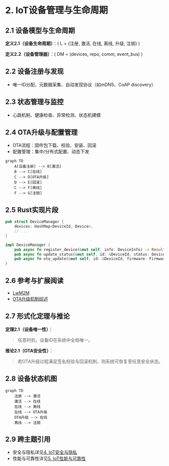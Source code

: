 # 2. IoT设备管理与生命周期

## 2.1 设备模型与生命周期

**定义2.1（设备生命周期）**：\( L = \{注册, 激活, 在线, 离线, 升级, 注销\} \)

**定义2.2（设备管理器）**：\( DM = (devices, repo, comm, event\_bus) \)

## 2.2 设备注册与发现

- 唯一ID分配、元数据采集、自动发现协议（如mDNS、CoAP discovery）

## 2.3 状态管理与监控

- 心跳机制、健康检查、异常检测、状态机建模

## 2.4 OTA升级与配置管理

- OTA流程：固件包下载、校验、安装、回滚
- 配置管理：集中/分布式配置、动态下发

```mermaid
graph TD
    A[设备注册] --> B[激活]
    B --> C[在线]
    C --> D[OTA升级]
    D --> E[回滚]
    C --> F[离线]
    F --> G[注销]
```

## 2.5 Rust实现片段

```rust
pub struct DeviceManager {
    devices: HashMap<DeviceId, Device>,
    // ...
}

impl DeviceManager {
    pub async fn register_device(&mut self, info: DeviceInfo) -> Result<DeviceId, Error> { /* ... */ }
    pub async fn update_status(&mut self, id: &DeviceId, status: DeviceStatus) -> Result<(), Error> { /* ... */ }
    pub async fn ota_update(&mut self, id: &DeviceId, firmware: Firmware) -> Result<(), Error> { /* ... */ }
}
```

## 2.6 参考与扩展阅读

- [LwM2M](https://www.openmobilealliance.org/release/LWM2M/)
- [OTA升级机制综述](https://en.wikipedia.org/wiki/Over-the-air_programming)

## 2.7 形式化定理与推论

**定理2.1（设备唯一性）**：
> 任意时刻，设备ID在系统中全局唯一。

**推论2.1（OTA安全性）**：
> 若OTA升级过程满足签名校验与回滚机制，则系统可恢复至任意安全状态。

## 2.8 设备状态机图

```mermaid
graph TD
    注册 --> 激活
    激活 --> 在线
    在线 --> 离线
    在线 --> OTA升级
    OTA升级 --> 在线
    离线 --> 注销
```

## 2.9 跨主题引用

- 安全与隐私详见[4. IoT安全与隐私](04_Security_Privacy.md)
- 性能与可靠性详见[5. IoT性能与可靠性](05_Performance_Reliability.md)
